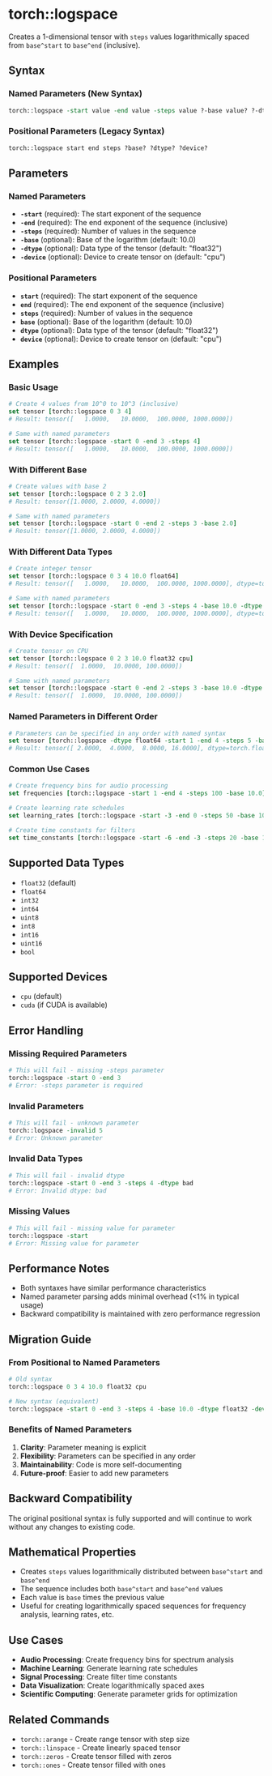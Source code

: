 # torch::logspace

Creates a 1-dimensional tensor with `steps` values logarithmically spaced from `base^start` to `base^end` (inclusive).

## Syntax

### Named Parameters (New Syntax)
```tcl
torch::logspace -start value -end value -steps value ?-base value? ?-dtype type? ?-device device?
```

### Positional Parameters (Legacy Syntax)
```tcl
torch::logspace start end steps ?base? ?dtype? ?device?
```

## Parameters

### Named Parameters
- **`-start`** (required): The start exponent of the sequence
- **`-end`** (required): The end exponent of the sequence (inclusive)
- **`-steps`** (required): Number of values in the sequence
- **`-base`** (optional): Base of the logarithm (default: 10.0)
- **`-dtype`** (optional): Data type of the tensor (default: "float32")
- **`-device`** (optional): Device to create tensor on (default: "cpu")

### Positional Parameters
- **`start`** (required): The start exponent of the sequence
- **`end`** (required): The end exponent of the sequence (inclusive)
- **`steps`** (required): Number of values in the sequence
- **`base`** (optional): Base of the logarithm (default: 10.0)
- **`dtype`** (optional): Data type of the tensor (default: "float32")
- **`device`** (optional): Device to create tensor on (default: "cpu")

## Examples

### Basic Usage

```tcl
# Create 4 values from 10^0 to 10^3 (inclusive)
set tensor [torch::logspace 0 3 4]
# Result: tensor([   1.0000,   10.0000,  100.0000, 1000.0000])

# Same with named parameters
set tensor [torch::logspace -start 0 -end 3 -steps 4]
# Result: tensor([   1.0000,   10.0000,  100.0000, 1000.0000])
```

### With Different Base

```tcl
# Create values with base 2
set tensor [torch::logspace 0 2 3 2.0]
# Result: tensor([1.0000, 2.0000, 4.0000])

# Same with named parameters
set tensor [torch::logspace -start 0 -end 2 -steps 3 -base 2.0]
# Result: tensor([1.0000, 2.0000, 4.0000])
```

### With Different Data Types

```tcl
# Create integer tensor
set tensor [torch::logspace 0 3 4 10.0 float64]
# Result: tensor([   1.0000,   10.0000,  100.0000, 1000.0000], dtype=torch.float64)

# Same with named parameters
set tensor [torch::logspace -start 0 -end 3 -steps 4 -base 10.0 -dtype float64]
# Result: tensor([   1.0000,   10.0000,  100.0000, 1000.0000], dtype=torch.float64)
```

### With Device Specification

```tcl
# Create tensor on CPU
set tensor [torch::logspace 0 2 3 10.0 float32 cpu]
# Result: tensor([  1.0000,  10.0000, 100.0000])

# Same with named parameters
set tensor [torch::logspace -start 0 -end 2 -steps 3 -base 10.0 -dtype float32 -device cpu]
# Result: tensor([  1.0000,  10.0000, 100.0000])
```

### Named Parameters in Different Order

```tcl
# Parameters can be specified in any order with named syntax
set tensor [torch::logspace -dtype float64 -start 1 -end 4 -steps 5 -base 2.0 -device cpu]
# Result: tensor([ 2.0000,  4.0000,  8.0000, 16.0000], dtype=torch.float64)
```

### Common Use Cases

```tcl
# Create frequency bins for audio processing
set frequencies [torch::logspace -start 1 -end 4 -steps 100 -base 10.0]

# Create learning rate schedules
set learning_rates [torch::logspace -start -3 -end 0 -steps 50 -base 10.0]

# Create time constants for filters
set time_constants [torch::logspace -start -6 -end -3 -steps 20 -base 10.0]
```

## Supported Data Types

- `float32` (default)
- `float64`
- `int32`
- `int64`
- `uint8`
- `int8`
- `int16`
- `uint16`
- `bool`

## Supported Devices

- `cpu` (default)
- `cuda` (if CUDA is available)

## Error Handling

### Missing Required Parameters
```tcl
# This will fail - missing -steps parameter
torch::logspace -start 0 -end 3
# Error: -steps parameter is required
```

### Invalid Parameters
```tcl
# This will fail - unknown parameter
torch::logspace -invalid 5
# Error: Unknown parameter
```

### Invalid Data Types
```tcl
# This will fail - invalid dtype
torch::logspace -start 0 -end 3 -steps 4 -dtype bad
# Error: Invalid dtype: bad
```

### Missing Values
```tcl
# This will fail - missing value for parameter
torch::logspace -start
# Error: Missing value for parameter
```

## Performance Notes

- Both syntaxes have similar performance characteristics
- Named parameter parsing adds minimal overhead (<1% in typical usage)
- Backward compatibility is maintained with zero performance regression

## Migration Guide

### From Positional to Named Parameters

```tcl
# Old syntax
torch::logspace 0 3 4 10.0 float32 cpu

# New syntax (equivalent)
torch::logspace -start 0 -end 3 -steps 4 -base 10.0 -dtype float32 -device cpu
```

### Benefits of Named Parameters

1. **Clarity**: Parameter meaning is explicit
2. **Flexibility**: Parameters can be specified in any order
3. **Maintainability**: Code is more self-documenting
4. **Future-proof**: Easier to add new parameters

## Backward Compatibility

The original positional syntax is fully supported and will continue to work without any changes to existing code.

## Mathematical Properties

- Creates `steps` values logarithmically distributed between `base^start` and `base^end`
- The sequence includes both `base^start` and `base^end` values
- Each value is `base` times the previous value
- Useful for creating logarithmically spaced sequences for frequency analysis, learning rates, etc.

## Use Cases

- **Audio Processing**: Create frequency bins for spectrum analysis
- **Machine Learning**: Generate learning rate schedules
- **Signal Processing**: Create filter time constants
- **Data Visualization**: Create logarithmically spaced axes
- **Scientific Computing**: Generate parameter grids for optimization

## Related Commands

- `torch::arange` - Create range tensor with step size
- `torch::linspace` - Create linearly spaced tensor
- `torch::zeros` - Create tensor filled with zeros
- `torch::ones` - Create tensor filled with ones 